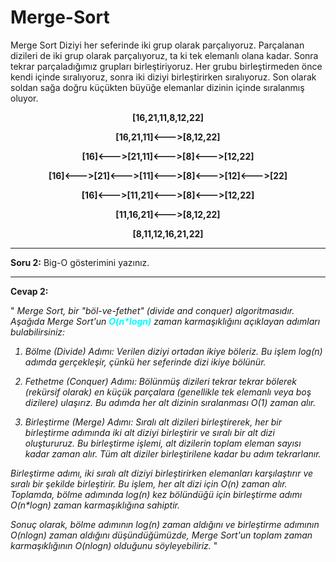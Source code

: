 # Merge-Sort
Merge Sort
 Diziyi her seferinde iki grup olarak parçalıyoruz. Parçalanan dizileri de iki grup olarak parçalıyoruz, ta ki tek elemanlı olana kadar. Sonra tekrar parçaladığımız grupları birleştiriyoruz. Her grubu birleştirmeden önce kendi içinde sıralıyoruz, sonra iki diziyi birleştirirken sıralıyoruz. Son olarak soldan sağa doğru küçükten büyüğe elemanlar dizinin içinde sıralanmış oluyor.

<div style="text-align:center; font-weight:bold;"><p>[16,21,11,8,12,22]</p>
<p>[16,21,11]<--->[8,12,22]</p>
<p>[16]<--->[21,11]<--->[8]<--->[12,22]</p>
<p>[16]<--->[21]<--->[11]<--->[8]<--->[12]<--->[22]</p>
<p>[16]<--->[11,21]<--->[8]<--->[12,22]</p>
<p>[11,16,21]<--->[8,12,22]</p>
<p>[8,11,12,16,21,22]</p>
</div>

---
<b>Soru 2:</b> Big-O gösterimini yazınız.

---
<b>Cevap 2:</b>

"<em> Merge Sort, bir "böl-ve-fethet" (divide and conquer) algoritmasıdır. Aşağıda Merge Sort'un <span style="font-weight:bold; color:aqua">O(n*logn)</span> zaman karmaşıklığını açıklayan adımları bulabilirsiniz:

1. Bölme (Divide) Adımı:
Verilen diziyi ortadan ikiye böleriz. Bu işlem log(n) adımda gerçekleşir, çünkü her seferinde dizi ikiye bölünür.

2. Fethetme (Conquer) Adımı:
Bölünmüş dizileri tekrar tekrar bölerek (rekürsif olarak) en küçük parçalara (genellikle tek elemanlı veya boş dizilere) ulaşırız. Bu adımda her alt dizinin sıralanması O(1) zaman alır.

3. Birleştirme (Merge) Adımı:
Sıralı alt dizileri birleştirerek, her bir birleştirme adımında iki alt diziyi birleştirir ve sıralı bir alt dizi oluştururuz. Bu birleştirme işlemi, alt dizilerin toplam eleman sayısı kadar zaman alır. Tüm alt diziler birleştirilene kadar bu adım tekrarlanır.

Birleştirme adımı, iki sıralı alt diziyi birleştirirken elemanları karşılaştırır ve sıralı bir şekilde birleştirir. Bu işlem, her alt dizi için O(n) zaman alır. Toplamda, bölme adımında log(n) kez bölündüğü için birleştirme adımı O(n*logn) zaman karmaşıklığına sahiptir.

Sonuç olarak, bölme adımının log(n) zaman aldığını ve birleştirme adımının O(nlogn) zaman aldığını düşündüğümüzde, Merge Sort'un toplam zaman karmaşıklığının O(nlogn) olduğunu söyleyebiliriz. </em>"
